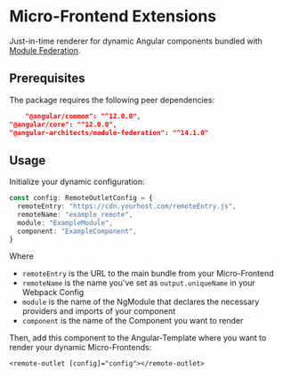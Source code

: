 # Micro-Frontend Extensions
Just-in-time renderer for dynamic Angular components bundled with [Module Federation](https://webpack.js.org/concepts/module-federation/).

## Prerequisites

The package requires the following peer dependencies:

```json
    "@angular/common": "^12.0.0",
"@angular/core": "^12.0.0",
"@angular-architects/module-federation": "^14.1.0"
```

## Usage

Initialize your dynamic configuration:

```ts
const config: RemoteOutletConfig = {
  remoteEntry: "https://cdn.yourhost.com/remoteEntry.js",
  remoteName: "example_remote",
  module: "ExampleModule",
  component: "ExampleComponent",
}
```

Where
* `remoteEntry` is the URL to the main bundle from your Micro-Frontend
* `remoteName` is the name you've set as `output.uniqueName` in your Webpack Config
* `module` is the name of the NgModule that declares the necessary providers and imports of your component
* `component` is the name of the Component you want to render

Then, add this component to the Angular-Template where you want to render your dynamic Micro-Frontends:

`<remote-outlet [config]="config"></remote-outlet>`
